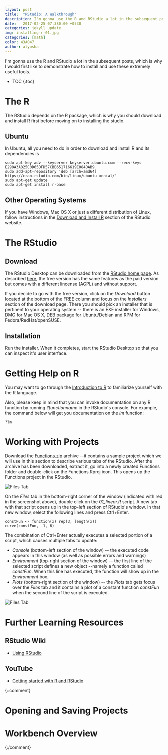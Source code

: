 ```yaml
---
layout: post
title:  "RStudio: A Walkthrough"
description: I'm gonna use the R and RStudio a lot in the subsequent posts, which is why I would first like to demonstrate how to install and use these extremely useful tools.
date:   2017-02-25 07:3S0:00 +0530
categories: jekyll update
img: installing-r-01.jpg
categories: [math]
color: 43A047
author: alyosha
---
```


I'm gonna use the R and RStudio a lot in the subsequent posts, which is why I would first like to demonstrate how to install and use these extremely useful tools.

* TOC
{:toc}

# The R

The RStudio depends on the R package, which is why you should download and install R first before moving on to installing the studio.

## Ubuntu

In Ubuntu, all you need to do in order to download and install R and its dependencies is

```script
sudo apt-key adv --keyserver keyserver.ubuntu.com --recv-keys E298A3A825C0D65DFD57CBB651716619E084DAB9
sudo add-apt-repository 'deb [arch=amd64] https://cran.rstudio.com/bin/linux/ubuntu xenial/'
sudo apt-get update
sudo apt-get install r-base
```

## Other Operating Systems

If you have Windows, Mac OS X or just a different distribution of Linux, follow instructions in the [Download and Install R](https://cran.rstudio.com/) section of the RStudio website.

# The RStudio

## Download

The RStudio Desktop can be downloaded from the [RStudio home page](https://www.rstudio.com/products/rstudio/download/). As described [here](https://www.rstudio.com/products/rstudio/#Desktop), the free version has the same features as the paid version but comes with a different lincense (AGPL) and without support.

If you decide to go with the free version, click on the *Download* button located at the bottom of the FREE column and focus on the *Installers* section of the download page. There you should pick  an installer that is pertinent to your operating system -- there is an EXE installer for Windows, DMG for Mac OS X, DEB package for Ubuntu/Debian and RPM for Fedora/RedHat/openSUSE. 

## Installation

Run the installer. When it completes, start the RStudio Desktop so that you can inspect it's user interface.

# Getting Help on R

You may want to go through the [Introduction to R](https://cran.r-project.org/doc/manuals/R-intro.html) to familiarize yourself with the R language.

Also, please keep in mind that you can invoke documentation on any R function by running _?functionname_ in the RStudio's console. For example, the command below will get you documentation on the _lm_ function:

```script
?lm
```

# Working with Projects

Download the [Functions.zip](https://github.com/alescervenka/pastinak-examples/raw/master/zip/Functions.zip) archive --it contains a sample project which we will use in this section to describe various tabs of the RStudio. After the archive has been downloaded, extract it, go into a newly created Functions folder and double-click on the Functions.Rproj icon. This opens up the Functions project in the RStudio.

![Files Tab]({{site.baseurl}}/images-hq/rstudio_files.png)

On the _Files_ tab in the bottom-right corner of the window (indicated with red in the screenshot above), double click on the _01_linear.R_ script. A new tab with that script opens up in the top-left section of RStudio's window. In that new window, select the following lines and press Ctrl+Enter. 

```script
constFun <- function(x) rep(3, length(x))
curve(constFun, -1, 6)
```

The combination of Ctrl+Enter actually executes a selected portion of a script, which causes multiple tabs to update:

* _Console_ (bottom-left section of the window) -- the executed code appears in this window (as well as possible errors and warnings)
* _Environment_ (top-right section of the window) -- the first line of the selected script defines a new object --namely a function called _constFun_. When this line has executed, the function will show up in the _Environment_ box.
* _Plots_ (bottom-right section of the window) -- the _Plots_ tab gets focus over the _Files_ tab and it contains a plot of a constant function _constFun_ when the second line of the script is executed.

![Files Tab]({{site.baseurl}}/images-hq/rstudio_execute.png)


# Further Learning Resources

## RStudio Wiki

* [Using RStudio](https://support.rstudio.com/hc/en-us/sections/200107586-Using-RStudio)

## YouTube

* [Getting started with R and RStudio](https://www.youtube.com/watch?v=lVKMsaWju8w)

{::comment}
# Opening and Saving Projects
# Workbench Overview
{:/comment}